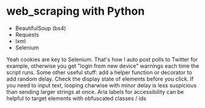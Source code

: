 # web_scraping with Python


- BeautifulSoup (bs4)
- Requests
- lxml
- Selenium


Yeah cookies are key to Selenium. That's how I auto post polls to Twitter for example, otherwise you get "login from new device" warnings each time the script runs. Some other useful stuff: add a helper function or decorator to add random delay.  Check the display state of elements before you click. If you need to input text, looping charwise with minor delay is less suspicious than sending larger strings at once. Aria labels for accessibility can be helpful to target elements with obfuscated classes / ids
